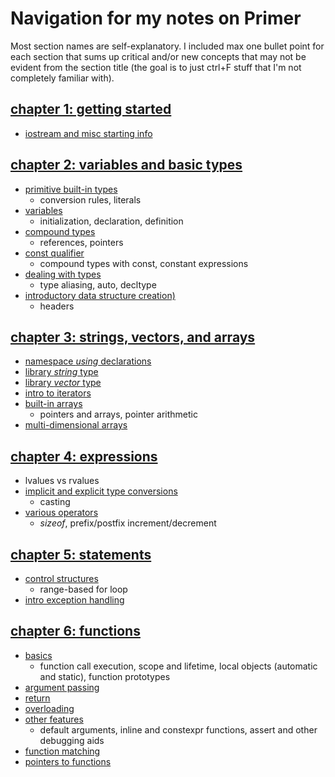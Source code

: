 # Navigation for my notes on Primer

Most section names are self-explanatory. I included max one bullet point for each section that sums up critical and/or new concepts that may not be evident from the section title (the goal is to just ctrl+F stuff that I'm not completely familiar with).

## [chapter 1: getting started](https://github.com/tedklin/pseudoblog/blob/master/cpp_notebook/primer/ch-01.md)

- [iostream and misc starting info](https://github.com/tedklin/pseudoblog/blob/master/cpp_notebook/primer/ch-01.md#chapter-1-getting-started)

## [chapter 2: variables and basic types](https://github.com/tedklin/pseudoblog/blob/master/cpp_notebook/primer/ch-02.md)

- [primitive built-in types](https://github.com/tedklin/pseudoblog/blob/master/cpp_notebook/primer/ch-02.md#primitive-built-in-types-21)
  - conversion rules, literals
- [variables](https://github.com/tedklin/pseudoblog/blob/master/cpp_notebook/primer/ch-02.md#variables-22)
  - initialization, declaration, definition
- [compound types](https://github.com/tedklin/pseudoblog/blob/master/cpp_notebook/primer/ch-02.md#compound-types-23)
  - references, pointers
- [const qualifier](https://github.com/tedklin/pseudoblog/blob/master/cpp_notebook/primer/ch-02.md#const-qualifier-24)
  - compound types with const, constant expressions
- [dealing with types](https://github.com/tedklin/pseudoblog/blob/master/cpp_notebook/primer/ch-02.md#dealing-with-types-25)
  - type aliasing, auto, decltype
- [introductory data structure creation)](https://github.com/tedklin/pseudoblog/blob/master/cpp_notebook/primer/ch-02.md#introductory-data-structure-creation-26)
  - headers

## [chapter 3: strings, vectors, and arrays](https://github.com/tedklin/pseudoblog/blob/master/cpp_notebook/primer/ch-03.md)

- [namespace *using* declarations](https://github.com/tedklin/pseudoblog/blob/master/cpp_notebook/primer/ch-03.md#namespace-using-declarations-31)
- [library *string* type](https://github.com/tedklin/pseudoblog/blob/master/cpp_notebook/primer/ch-03.md#library-string-type-32)
- [library *vector* type](https://github.com/tedklin/pseudoblog/blob/master/cpp_notebook/primer/ch-03.md#library-vector-type-33)
- [intro to iterators](https://github.com/tedklin/pseudoblog/blob/master/cpp_notebook/primer/ch-03.md#intro-to-iterators-34)
- [built-in arrays](https://github.com/tedklin/pseudoblog/blob/master/cpp_notebook/primer/ch-03.md#built-in-arrays-35)
  - pointers and arrays, pointer arithmetic
- [multi-dimensional arrays](https://github.com/tedklin/pseudoblog/blob/master/cpp_notebook/primer/ch-03.md#multi-dimensional-arrays-36)

## [chapter 4: expressions](https://github.com/tedklin/pseudoblog/blob/master/cpp_notebook/primer/ch-04.md)

- lvalues vs rvalues
- [implicit and explicit type conversions](https://github.com/tedklin/pseudoblog/blob/master/cpp_notebook/primer/ch-04.md#type-conversions)
  - casting
- [various operators](https://github.com/tedklin/pseudoblog/blob/master/cpp_notebook/primer/ch-04.md#specific-operators)
  - *sizeof*, prefix/postfix increment/decrement

## [chapter 5: statements](https://github.com/tedklin/pseudoblog/blob/master/cpp_notebook/primer/ch-05.md)

- [control structures](https://github.com/tedklin/pseudoblog/blob/master/cpp_notebook/primer/ch-05.md#control-structures)
  - range-based for loop
- [intro exception handling](https://github.com/tedklin/pseudoblog/blob/master/cpp_notebook/primer/ch-05.md#intro-to-exception-handling)

## [chapter 6: functions](https://github.com/tedklin/pseudoblog/blob/master/cpp_notebook/primer/ch-06.md)

- [basics](https://github.com/tedklin/pseudoblog/blob/master/cpp_notebook/primer/ch-06.md#basics-61)
  - function call execution, scope and lifetime, local objects (automatic and static), function prototypes
- [argument passing](https://github.com/tedklin/pseudoblog/blob/master/cpp_notebook/primer/ch-06.md#argument-passing-62)
- [return](https://github.com/tedklin/pseudoblog/blob/master/cpp_notebook/primer/ch-06.md#return-63)
- [overloading](https://github.com/tedklin/pseudoblog/blob/master/cpp_notebook/primer/ch-06.md#overloaded-functions-64)
- [other features](https://github.com/tedklin/pseudoblog/blob/master/cpp_notebook/primer/ch-06.md#other-features-65)
  - default arguments, inline and constexpr functions, assert and other debugging aids
- [function matching](https://github.com/tedklin/pseudoblog/blob/master/cpp_notebook/primer/ch-06.md#function-matching-66)
- [pointers to functions](https://github.com/tedklin/pseudoblog/blob/master/cpp_notebook/primer/ch-06.md#pointers-to-functions-67)
